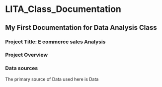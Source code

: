 # LITA_Class_Documentation
## My First Documentation for Data Analysis Class

### Project Title: E commerce sales Analysis

### Project Overview

### Data sources
The primary source of Data used here is Data
